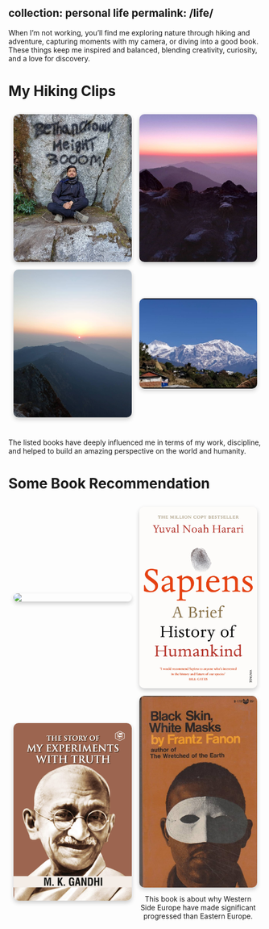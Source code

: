collection: personal life
permalink: /life/
---

When I’m not working, you’ll find me exploring nature through hiking and adventure, capturing moments with my camera, or diving into a good book. These things keep me inspired and balanced, blending creativity, curiosity, and a love for discovery.

<h1>My Hiking Clips</h1>
<div class="image-grid">
  <!-- Image 1 -->
  <div class="image-item">
    <img src="../images/Narayanthanmy.jpg" alt="Narayanthan">
  </div>
  <!-- Image 2 -->
  <div class="image-item">
    <img src="../images/N1.jpg" alt="Hiking">
   </div>
  <!-- Image 3 -->
  <div class="image-item">
    <img src="../images/n2.jpg" alt="Adventure">
  </div>
  <!-- Image 4 -->
  <div class="image-item">
    <img src="../images/Sikles1.jpg" alt="Sikles">
  </div>
</div>

<style>
  .image-grid {
    display: grid;
    grid-template-columns: repeat(auto-fit, minmax(180px, 1fr)); /* Responsive columns */
    gap: 15px; /* Spacing between images */
    padding: 10px;
  }

  .image-item {
    text-align: center;
    display: flex;
    flex-direction: column; /* Stack image and caption */
    align-items: center;
    justify-content: center;
  }

  .image-item img {
    width: 100%; /* Ensure images fill their container */
    height: auto;
    border-radius: 10px; /* Rounded corners for a modern look */
    box-shadow: 0 4px 8px rgba(0, 0, 0, 0.2); /* Add some shadow for depth */
    transition: transform 0.3s ease, box-shadow 0.3s ease; /* Hover animation */
  }

  .image-item img:hover {
    transform: scale(1.05); /* Slight zoom on hover */
    box-shadow: 0 8px 16px rgba(0, 0, 0, 0.3); /* Enhanced shadow on hover */
  }

  .caption {
    margin-top: 8px; /* Space between the image and caption */
    font-size: 0.9rem; /* Adjust font size for captions */
    color: #555; /* Caption color */
    text-align: center; /* Center the caption */
    word-wrap: break-word; /* Ensure long text wraps correctly */
    overflow-wrap: break-word; /* For long words that can't fit */
    max-width: 100%; /* Ensure it doesn't overflow */
  }
</style>  <br>
<p> The listed books have deeply influenced me in terms of my work, discipline, and helped to build an amazing perspective on the world and humanity.
<h1> Some Book Recommendation</h1>
<div class="image-grid">
  <!-- Book 1 -->
  <div class="image-item">
    <img src="../images/Atomic Habits.jpg alt="Book 1">
  </div>
  <!-- Book 2 -->
  <div class="image-item">
    <img src="../images/Homo.jpg" alt="Book 2">
  </div>
  <!-- Book 3 -->
  <div class="image-item">
    <img src="../images/Mahatama.jpg" alt="Book 3">
  </div>
  <!-- Book 4 -->
  <div class="image-item">
    <img src="../images/BlackSkins.jpg" alt="Book 4">
    <p> This book is about why Western Side Europe have made significant progressed than Eastern Europe. </p>
  </div>
</div>

<style>
  .image-grid {
    display: grid;
    grid-template-columns: repeat(auto-fit, minmax(180px, 1fr)); /* Responsive columns */
    gap: 15px; /* Spacing between images */
    padding: 10px;
  }

  .image-item {
    text-align: center;
    display: flex;
    flex-direction: column; /* Stack image and caption */
    align-items: center;
    justify-content: center;
  }

  .image-item img {
    width: 100%; /* Ensure images fill their container */
    height: auto;
    border-radius: 10px; /* Rounded corners for a modern look */
    box-shadow: 0 4px 8px rgba(0, 0, 0, 0.2); /* Add some shadow for depth */
    transition: transform 0.3s ease, box-shadow 0.3s ease; /* Hover animation */
  }

  .image-item img:hover {
    transform: scale(1.05); /* Slight zoom on hover */
    box-shadow: 0 8px 16px rgba(0, 0, 0, 0.3); /* Enhanced shadow on hover */
  }

  .caption {
    margin-top: 8px; /* Space between the image and caption */
    font-size: 0.9rem; /* Adjust font size for captions */
    color: #555; /* Caption color */
    text-align: center; /* Center the caption */
    max-width: 100%; /* Ensure it doesn't overflow */
  }
</style>


